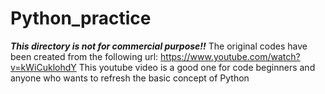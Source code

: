 # Python_practice

***This directory is not for commercial purpose!!***
The original codes have been created from the following url:
https://www.youtube.com/watch?v=kWiCuklohdY 
This youtube video is a good one for code beginners and anyone who wants to refresh the basic concept of Python
